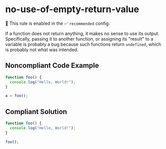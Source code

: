 # no-use-of-empty-return-value

💼 This rule is enabled in the ✅ `recommended` config.

<!-- end auto-generated rule header -->

If a function does not return anything, it makes no sense to use its output. Specifically, passing it to another function, or assigning its "result" to a variable is probably a bug because such functions return `undefined`, which is probably not what was intended.

## Noncompliant Code Example

```javascript
function foo() {
  console.log("Hello, World!");
}

a = foo();
```

## Compliant Solution

```javascript
function foo() {
  console.log("Hello, World!");
}

foo();
```
